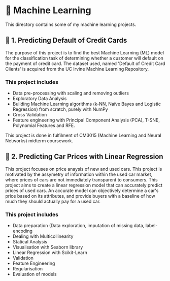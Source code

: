 # 🤖 Machine Learning
This directory contains some of my machine learning projects.

## 💸 1. Predicting Default of Credit Cards 
The purpose of this project is to find the best Machine Learning (ML) model for the classification task of determining whether a customer will default on the payment of credit card. The dataset used, named 'Default of Credit Card Clients' is acquired from the UC Irvine Machine Learning Repository.

### This project includes
- Data pre-processing with scaling and removing outliers
- Exploratory Data Analysis
- Building Machine Learning algorithms (k-NN, Naïve Bayes and Logistic Regression) from scratch, purely with NumPy
- Cross Validation
- Feature engineering with Principal Component Analysis (PCA), T-SNE, Polynomial Features and RFE.

This project is done in fulfilment of CM3015 (Machine Learning and Neural Networks) midterm coursework.

## 🚗 2. Predicting Car Prices with Linear Regression 
This project focuses on price anaysis of new and used cars. This project is motivated by the assymetry of information within the used car market, where prices of cars are not immediately transparent to consumers. This project aims to create a linear regression model that can accurately predict prices of used cars. An accurate model can objectively determine a car's price based on its attributes, and provide buyers with a baseline of how much they should actually pay for a used car.

### This project includes
- Data preparation (Data exploration, imputation of missing data, label-encoding
- Dealing with Multicollinearity
- Statical Analysis
- Visualisation with Seaborn library
- Linear Regression with Scikit-Learn
- Validation
- Feature Engineering
- Regularisation
- Evaluation of models

